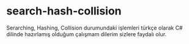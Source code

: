 # search-hash-collision

Serarching, Hashing, Collision durumundaki işlemleri türkçe olarak C# dilinde hazırlamış olduğum çalışmam dilerim sizlere faydalı olur.
